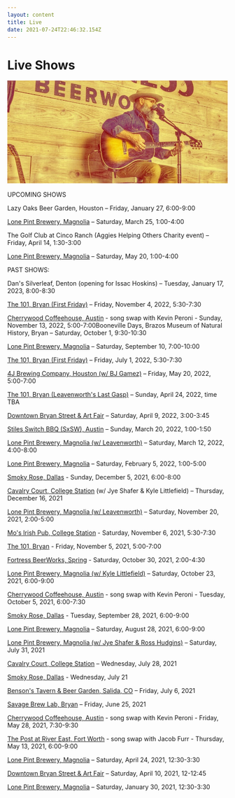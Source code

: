 ```yaml
---
layout: content
title: Live
date: 2021-07-24T22:46:32.154Z
---
```

# Live Shows

![john](../../images/uploads/john1.jpg)

UPCOMING SHOWS

L﻿azy Oaks Beer Garden, Houston – Friday, January 27, 6:00-9:00

[Lone Pint Brewery, Magnolia](https://lonepint.com/) – Saturday, March 25, 1:00-4:00

T﻿he Golf Club at Cinco Ranch (Aggies Helping Others Charity event) – Friday, April 14, 1:30-3:00

[Lone Pint Brewery, Magnolia](https://lonepint.com/) – Saturday, May 20, 1:00-4:00

PAST SHOWS:

D﻿an's Silverleaf, Denton (opening for Issac Hoskins)  – Tuesday, January 17, 2023, 8:00-8:30

[The 101, Bryan (First Friday)](https://lonepint.com/) – Friday, November 4, 2022, 5:30-7:30

[Cherrywood Coffeehouse, Austin](https://cherrywoodcoffeehouse.com/) - song swap with Kevin Peroni - Sunday, November 13, 2022, 5:00-7:00B﻿ooneville Days, Brazos Museum of Natural History, Bryan – Saturday, October 1, 9:30-10:30

[Lone Pint Brewery, Magnolia](https://lonepint.com/) – Saturday, September 10, 7:00-10:00

[The 101, Bryan (First Friday)](https://lonepint.com/) – Friday, July 1, 2022, 5:30-7:30

[4J Brewing Company, Houston (w/ BJ Gamez)](https://lonepint.com/) – Friday, May 20, 2022, 5:00-7:00

[The 101, Bryan (Leavenworth's Last Gasp)](https://lonepint.com/) – Sunday, April 24, 2022, time TBA

[Downtown Bryan Street & Art Fair](https://www.downtownbryan.com/downtown-street-art-fair) – Saturday, April 9, 2022, 3:00-3:45

[Stiles Switch BBQ (SxSW), Austin](https://lonepint.com/) – Sunday, March 20, 2022, 1:00-1:50

[Lone Pint Brewery, Magnolia (w/ Leavenworth)](https://lonepint.com/) – Saturday, March 12, 2022, 4:00-8:00

[Lone Pint Brewery, Magnolia](https://lonepint.com/) – Saturday, February 5, 2022, 1:00-5:00

[Smoky Rose, Dallas](https://www.smokyrose.com/) - Sunday, December 5, 2021, 6:00-8:00

[Cavalry Court, College Station](https://www.cavalrycourt.com/live-music-events.aspx) (w/ Jye Shafer & Kyle Littlefield) – Thursday, December 16, 2021

[Lone Pint Brewery, Magnolia (w/ Leavenworth)](https://lonepint.com/) – Saturday, November 20, 2021, 2:00-5:00

[Mo's Irish Pub, College Station](https://lonepint.com/) - Saturday, November 6, 2021, 5:30-7:30

[The 101, Bryan](https://lonepint.com/) - Friday, November 5, 2021, 5:00-7:00

[Fortress BeerWorks, Spring](https://lonepint.com/) - Saturday, October 30, 2021, 2:00-4:30

[Lone Pint Brewery, Magnolia (w/ Kyle Littlefield)](https://lonepint.com/) – Saturday, October 23, 2021, 6:00-9:00

[Cherrywood Coffeehouse, Austin](https://cherrywoodcoffeehouse.com/) - song swap with Kevin Peroni - Tuesday, October 5, 2021, 6:00-7:30

[Smoky Rose, Dallas](https://www.smokyrose.com/) - Tuesday, September 28, 2021, 6:00-9:00

[Lone Pint Brewery, Magnolia](https://lonepint.com/) – Saturday, August 28, 2021, 6:00-9:00

[Lone Pint Brewery, Magnolia (w/ Jye Shafer & Ross Hudgins)](https://lonepint.com/) – Saturday, July 31, 2021

[Cavalry Court, College Station](https://www.cavalrycourt.com/live-music-events.aspx) – Wednesday, July 28, 2021

[Smoky Rose, Dallas](https://www.smokyrose.com/) - Wednesday, July 21

[Benson's Tavern & Beer Garden, Salida, CO](https://www.facebook.com/Bensons-Tavern-Beer-Garden-71527323736/) – Friday, July 6, 2021

[Savage Brew Lab, Bryan](https://www.savagebrewlab.com) – Friday, June 25, 2021

[Cherrywood Coffeehouse, Austin](https://cherrywoodcoffeehouse.com/) - song swap with Kevin Peroni - Friday, May 28, 2021, 7:30-9:30

[The Post at River East, Fort Worth](http://thepostatrivereast.com/) - song swap with Jacob Furr - Thursday, May 13, 2021, 6:00-9:00

[Lone Pint Brewery, Magnolia](https://lonepint.com/) – Saturday, April 24, 2021, 12:30-3:30

[Downtown Bryan Street & Art Fair](https://www.downtownbryan.com/downtown-street-art-fair) – Saturday, April 10, 2021, 12-12:45

[Lone Pint Brewery, Magnolia](https://lonepint.com/) – Saturday, January 30, 2021, 12:30-3:30